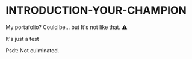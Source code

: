 # INTRODUCTION-YOUR-CHAMPION
My portafolio? Could be... but It's not like that. ⚠️

It's just a test

Psdt: Not culminated.
